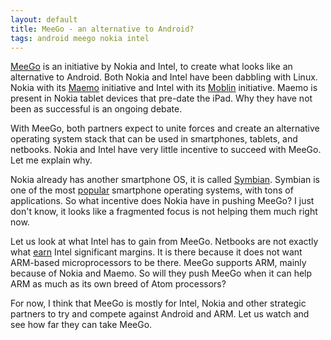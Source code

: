 ```yaml
---
layout: default
title: MeeGo - an alternative to Android?
tags: android meego nokia intel
---
```


[MeeGo](http://meego.com/) is an initiative by Nokia and Intel, to create what looks like an alternative to Android. Both Nokia and Intel have been dabbling with Linux. Nokia with its [Maemo](https://en.wikipedia.org/wiki/Maemo) initiative and Intel with its [Moblin](https://www.tizen.org/) initiative. Maemo is present in Nokia tablet devices that pre-date the iPad. Why they have not been as successful is an ongoing debate.

With MeeGo, both partners expect to unite forces and create an alternative operating system stack that can be used in smartphones, tablets, and netbooks. Nokia and Intel have very little incentive to succeed with MeeGo. Let me explain why.

Nokia already has another smartphone OS, it is called [Symbian](http://www.symbian.org/). Symbian is one of the most [popular](http://www.allaboutsymbian.com/news/item/11899_Canalys_Q2_stats_show_Nokias_S.php) smartphone operating systems, with tons of applications. So what incentive does Nokia have in pushing MeeGo? I just don't know, it looks like a fragmented focus is not helping them much right now.

Let us look at what Intel has to gain from MeeGo. Netbooks are not exactly what [earn](http://www.electronista.com/articles/10/04/13/intels.early.2010.quarter.prefers.fast.notebooks/) Intel significant margins. It is there because it does not want ARM-based microprocessors to be there. MeeGo supports ARM, mainly because of Nokia and Maemo. So will they push MeeGo when it can help ARM as much as its own breed of Atom processors?

For now, I think that MeeGo is mostly for Intel, Nokia and other strategic partners to try and compete against Android and ARM. Let us watch and see how far they can take MeeGo.
